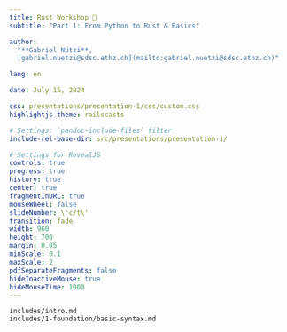 ```yaml
---
title: Rust Workshop 🦀
subtitle: "Part 1: From Python to Rust & Basics"

author:
  "**Gabriel Nützi**,
  [gabriel.nuetzi@sdsc.ethz.ch](mailto:gabriel.nuetzi@sdsc.ethz.ch)"

lang: en

date: July 15, 2024

css: presentations/presentation-1/css/custom.css
highlightjs-theme: railscasts

# Settings: `pandoc-include-files` filter
include-rel-base-dir: src/presentations/presentation-1/

# Settings for RevealJS
controls: true
progress: true
history: true
center: true
fragmentInURL: true
mouseWheel: false
slideNumber: \'c/t\'
transition: fade
width: 960
height: 700
margin: 0.05
minScale: 0.1
maxScale: 2
pdfSeparateFragments: false
hideInactiveMouse: true
hideMouseTime: 1000
---
```


<!-- markdownlint-disable-file MD034 MD033 MD001 MD024 MD026-->

```{.include}
includes/intro.md
includes/1-foundation/basic-syntax.md
```

<!-- markdownlint-restore-->
